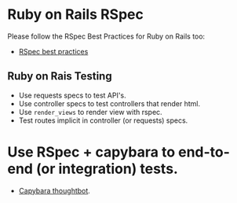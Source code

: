 # Ruby on Rails RSpec

Please follow the RSpec Best Practices for Ruby on Rails too:

* [RSpec best practices](/best-practices/rspec)

## Ruby on Rais Testing

* Use requests specs to test API's.
* Use controller specs to test controllers that render html.
* Use `render_views` to render view with rspec.
* Test routes implicit in controller (or requests) specs.
# Use RSpec + capybara to end-to-end (or integration) tests.
* [Capybara thoughtbot](http://robots.thoughtbot.com/rspec-integration-tests-with-capybara).
